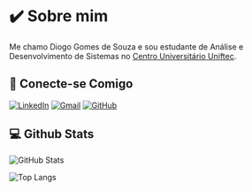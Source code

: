 # ✔️ Sobre mim

Me chamo Diogo Gomes de Souza e sou estudante de Análise e Desenvolvimento de Sistemas no [Centro Universitário Uniftec](https://www.unifteconline.com.br).


## 📖 Conecte-se Comigo
[![LinkedIn](https://img.shields.io/badge/LinkedIn-5E9F7F?style=for-the-badge&logo=linkedin&logoColor=FDCB82)](https://www.linkedin.com/in/diogo-gomes-de-souza-144325187)
[![Gmail](https://img.shields.io/badge/Gmail-5E9F7F?style=for-the-badge&logo=gmail&logoColor=FDCB82)](mailto:imdiogogs@gmail.com)
[![GitHub](https://img.shields.io/badge/GitHub-5E9F7F?style=for-the-badge&logo=github&logoColor=FDCB82)](https://github.com/diougog)

## 💻 Github Stats

![GitHub Stats](https://github-readme-stats.vercel.app/api?username=diougog&theme_color=&bg_color=5E9F7F&border_color=30A3DC&show_icons=true&icon_color=FDCB82&title_color=FDCB82&text_color=FFF)

![Top Langs](https://github-readme-stats-git-masterrstaa-rickstaa.vercel.app/api/top-langs/?username=diougog&layout=compact&bg_color=5E9F7F&border_color=30A3DC&title_color=FDCB82&text_color=FFF)
